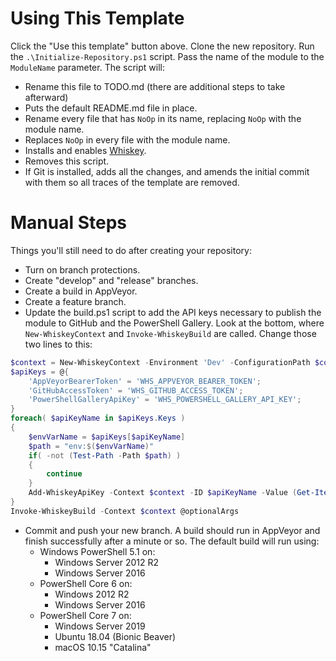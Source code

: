 # Using This Template

Click the "Use this template" button above. Clone the new repository. Run the `.\Initialize-Repository.ps1` script.
Pass the name of the module to the `ModuleName` parameter. The script will:

* Rename this file to TODO.md (there are additional steps to take afterward)
* Puts the default README.md file in place.
* Rename every file that has `NoOp` in its name, replacing `NoOp` with the module name.
* Replaces `NoOp` in every file with the module name.
* Installs and enables [Whiskey](https://github.com/webmd-health-services/Whiskey/wiki).
* Removes this script.
* If Git is installed, adds all the changes, and amends the initial commit with them so all traces of the template are
  removed.

# Manual Steps

Things you'll still need to do after creating your repository:

* Turn on branch protections.
* Create "develop" and "release" branches.
* Create a build in AppVeyor.
* Create a feature branch.
* Update the build.ps1 script to add the API keys necessary to publish the module to GitHub and the PowerShell Gallery.
Look at the bottom, where `New-WhiskeyContext` and `Invoke-WhiskeyBuild` are called. Change those two lines to this:

```powershell
$context = New-WhiskeyContext -Environment 'Dev' -ConfigurationPath $configPath
$apiKeys = @{
    'AppVeyorBearerToken' = 'WHS_APPVEYOR_BEARER_TOKEN';
    'GitHubAccessToken' = 'WHS_GITHUB_ACCESS_TOKEN';
    'PowerShellGalleryApiKey' = 'WHS_POWERSHELL_GALLERY_API_KEY';
}
foreach( $apiKeyName in $apiKeys.Keys )
{
    $envVarName = $apiKeys[$apiKeyName]
    $path = "env:$($envVarName)"
    if( -not (Test-Path -Path $path) )
    {
        continue
    }
    Add-WhiskeyApiKey -Context $context -ID $apiKeyName -Value (Get-Item -Path $path).Value
}
Invoke-WhiskeyBuild -Context $context @optionalArgs
```

* Commit and push your new branch. A build should run in AppVeyor and finish successfully after a minute or so. The
default build will run using:
    * Windows PowerShell 5.1 on:
        * Windows Server 2012 R2
        * Windows Server 2016
    * PowerShell Core 6 on:
        * Windows 2012 R2
        * Windows Server 2016
    * PowerShell Core 7 on:
        * Windows Server 2019
        * Ubuntu 18.04 (Bionic Beaver)
        * macOS 10.15 "Catalina"

